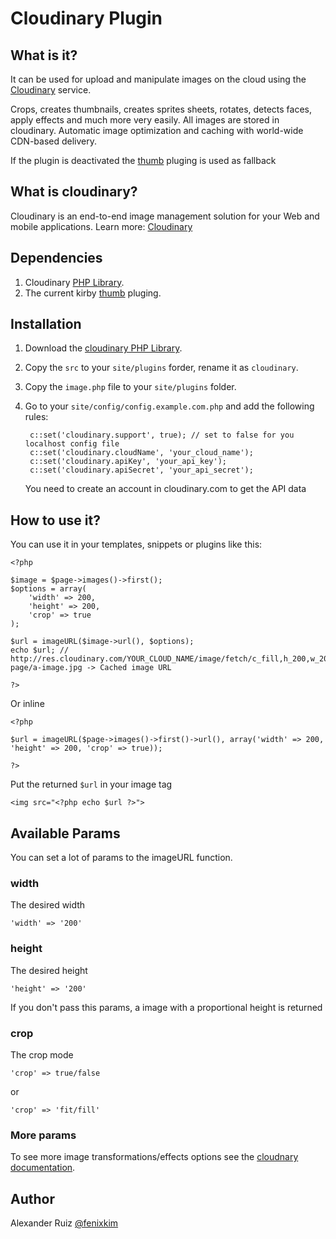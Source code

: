 # Cloudinary Plugin

## What is it?

It can be used for upload and manipulate images on the cloud using the [Cloudinary][1] service. 

Crops, creates thumbnails, creates sprites sheets, rotates, detects faces, apply effects and much more very easily. All images are stored in cloudinary. Automatic image optimization and caching with world-wide CDN-based delivery.

If the plugin is deactivated the [thumb][2] pluging is used as fallback
 
## What is cloudinary?
Cloudinary is an end-to-end image management solution for your Web and mobile applications. Learn more: [Cloudinary][1]

## Dependencies
1. Cloudinary [PHP Library][3].
2. The current kirby [thumb][2] pluging.

## Installation 

1. Download the [cloudinary PHP Library][3].
2. Copy the `src` to your `site/plugins` forder, rename it as `cloudinary`.
3. Copy the `image.php` file to your `site/plugins` folder.
4. Go to your `site/config/config.example.com.php` and add the following rules: 

		c::set('cloudinary.support', true); // set to false for you localhost config file
		c::set('cloudinary.cloudName', 'your_cloud_name');
		c::set('cloudinary.apiKey', 'your_api_key');
		c::set('cloudinary.apiSecret', 'your_api_secret');
	
	You need to create an account in cloudinary.com to get the API data

## How to use it?

You can use it in your templates, snippets or plugins like this:

    <?php 
    
    $image = $page->images()->first();
    $options = array(
    	'width' => 200, 
    	'height' => 200, 
    	'crop' => true
    );
    
    $url = imageURL($image->url(), $options);
    echo $url; // http://res.cloudinary.com/YOUR_CLOUD_NAME/image/fetch/c_fill,h_200,w_200/http://yourkirbysite.com/a-page/a-image.jpg -> Cached image URL
    
    ?>

Or inline

    <?php     
    
    $url = imageURL($page->images()->first()->url(), array('width' => 200, 'height' => 200, 'crop' => true));
    
    ?>

Put the returned `$url` in your image tag

	<img src="<?php echo $url ?>">

## Available Params

You can set a lot of params to the imageURL function. 

### width

The desired width

	'width' => '200'

### height

The desired height

	'height' => '200'

If you don't pass this params, a image with a proportional height is returned

### crop

The crop mode

	'crop' => true/false

or 

	'crop' => 'fit/fill'

### More params

To see more image transformations/effects options see the [cloudnary documentation][4].

## Author

Alexander Ruiz
[@fenixkim][5]

[1]:https://cloudinary.com
[2]:https://github.com/bastianallgeier/kirbycms-extensions/tree/master/plugins/thumb
[3]:https://github.com/cloudinary/cloudinary_php
[4]:https://cloudinary.com/documentation
[5]:http://twitter.com/fenixkim
